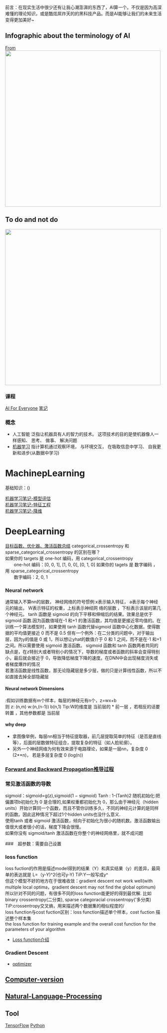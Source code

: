 
前言：在现实生活中很少还有让我心潮澎湃的东西了，AI算一个。不仅是因为高深难懂的理论知识，或是酷炫屌炸天的的黑科技产品。而是AI能够让我们的未来生活变得更加美好~
## Infographic about the terminology of AI
[From](https://www.coursera.org/learn/ai-for-everyone/discussions/weeks/1/threads/Ugmr_DzFEemt8g6E7tChUA)   
<img width="500" src="https://github.com/lukkyy/MachinepLearning/blob/master/pic/AI.jpg">
## To do and not do
<img width="500" src="https://github.com/lukkyy/MachinepLearning/blob/master/pic/do_or_not.jpg">

### 课程
[AI For Everyone](https://www.coursera.org/learn/ai-for-everyone)
[笔记]()

### 概念
* 人工智能 
泛指让机器具有人的智力的技术。 这项技术的目的是使机器像人一样感知、 思考、 做事、 解决问题
* [机器学习]() 
指计算机通过观察环境， 与环境交互， 在吸取信息中学习、 自我更新和进步(从数据中学习)


# MachinepLearning
 基础知识：()

[机器学习笔记-模型评估](https://github.com/lukkyy/MachinepLearning/blob/master/Doc/%E6%A8%A1%E5%9E%8B%E8%AF%84%E4%BC%B0.md)   
[机器学习笔记-特征工程](https://github.com/lukkyy/MachinepLearning/blob/master/Doc/%E7%89%B9%E5%BE%81%E5%B7%A5%E7%A8%8B.md)   
[机器学习笔记-降维](https://github.com/lukkyy/MachinepLearning/blob/master/Doc/%E9%99%8D%E7%BB%B4.md) 

# DeepLearning
[目标函数、优化器、激活函数总结](https://blog.csdn.net/xiaozhuge080/article/details/52688613)
categorical_crossentropy 和 sparse_categorical_crossentropy 的区别在哪？  
如果你的 targets 是 one-hot 编码，用 categorical_crossentropy  
　　one-hot 编码：[0, 0, 1], [1, 0, 0], [0, 1, 0]
如果你的 tagets 是 数字编码 ，用 sparse_categorical_crossentropy  
　　数字编码：2, 0, 1
### Neural network
通常输入不算nn的层数，
神经网络的符号惯例:x表示输入特征， a表示每个神经元的输出， W表示特征的权重，上标表示神经网
络的层数 ，下标表示该层的第几个神经元。
tanh 函数是 sigmoid 的向下平移和伸缩后的结果。效果总是优于 sigmoid 函数.因为函数值域在-1 和+1
的激活函数，其均值是更接近零均值的。在训练一个算法模型时，如果使用 tanh 函数代替sigmoid 函数中心化数据，使得数据的平均值更接近 0 而不是 0.5
但有一个例外：在二分类的问题中，对于输出层，因为y的值是 0 或 1，所以想让yhat的数值介于 0 和 1 之间，而不是在-1 和+1 之间。所以需要使用 sigmoid 激活函数。
sigmoid 函数和 tanh 函数两者共同的缺点是，在z特别大或者特别小的情况下，导数的梯度或者函数的斜率会变得特别小，最后就会接近于 0，导致降低梯度下降的速度。在DNN中会出现梯度消失或者梯度爆炸的情况  
若激活函数是线性函数，那无论隐藏层是多少层，做的只是计算线性函数，所以不如直接去掉全部隐藏层
#### Neural network Dimensions
:假如训练数据有m个样本，每层的神经元有n个，z=wx+b   
则 z: (n,m)  w:(n,(n-1)) b(n,1)
Tip:W的维度是 当前层的 * 前一层 ，若相反的话要转置 ，其他参数都是 当前层 

#### why deep
* 拿图像举例，每层nn相当于特征提取器，前几层提取简单的特征（是否是直线等），后面的层数做特征组合，提取复杂的特征（如人脸轮廓）。
* 另外一个神经网络为何有效来源于电路理论，如果是一层nn，复杂度 0 (2**n)， 若是多层复杂度 0 (log(n))
### [Forward and Backward Propagation推导过程](https://www.coursera.org/learn/neural-networks-deep-learning/lecture/znwiG/forward-and-backward-propagation)
### 常见激活函数的导数
sigmoid：sigmoid=g(z),sigmoid(1 − sigmoid)
Tanh :  1-(Tanh)2
随机初始化:把偏置项b初始化为 0 是合理的,如果权重都初始化为 0，那么由于神经元（hidden units）开始计算同一个函数，而且不管你训练多久，不同的神经元计算的是同样的函数。因此这种情况下超过1个hidden units也没什么意义.  
使用tanh 或者 sigmoid 激活函数，倾向于初始化为很小的随机数。激活函数输出值很大或者很小的话，梯度下降会很慢。  
如果你没有 sigmoid/tanh 激活函数在你整个的神经网络里，就不成问题

###　超参数：需要自己设置
### loss function  
loss fuction的作用是描述model得到的结果（Y）和真实结果（y）的差异，最简单的表达就是 L=（y-Y)^2(也可y-Y) TiP:Y一般写成y^  
但这个模型不好的地方在于很难收敛：gradient descent not work well(with multiple local optima，gradient descent may not find the global optimum)    
所以针对不同的问题，有很多不同的loss function能更好的得到最优解. 比如binary crossentropy(二分类), sparse categoracial crossentropy('多分类) TiP:crossentropy交叉熵，用来描述两个数据集的相似程度的/  
loss function与cost fuction区别：loss function描述单个样本，cost fuction 描述整个样本集  
the loss function for training example and the overall cost function for the parameters of your algorithm
* [Loss function介绍](https://gombru.github.io/2018/05/23/cross_entropy_loss/)
### Gradient Descent
* [optimizer](http://www.cs.toronto.edu/~tijmen/csc321/slides/lecture_slides_lec6.pdf)

## [Computer-version](https://github.com/lukkyy/Computer-version-toturials)
## [Natural-Language-Processing](https://github.com/lukkyy/Natural-Language-Processing)

## Tool
[TensorFlow](https://github.com/lukkyy/TensorFlow_example)
[Python](https://github.com/lukkyy/Python)

